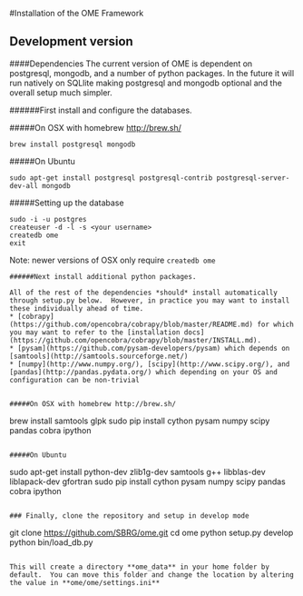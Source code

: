 #Installation of the OME Framework

## Development version

####Dependencies
The current version of OME is dependent on postgresql, mongodb, and a number of python packages. In the future it will run natively on SQLlite making postgresql and mongodb optional and the overall setup much simpler.

######First install and configure the databases.


#####On OSX with homebrew http://brew.sh/
```
brew install postgresql mongodb
```

#####On Ubuntu
```
sudo apt-get install postgresql postgresql-contrib postgresql-server-dev-all mongodb
```
#####Setting up the database

```
sudo -i -u postgres                    
createuser -d -l -s <your username>
createdb ome
exit
```
Note: newer versions of OSX only require ```createdb ome```

```
######Next install additional python packages.

All of the rest of the dependencies *should* install automatically through setup.py below.  However, in practice you may want to install these individually ahead of time.
* [cobrapy](https://github.com/opencobra/cobrapy/blob/master/README.md) for which you may want to refer to the [installation docs](https://github.com/opencobra/cobrapy/blob/master/INSTALL.md).
* [pysam](https://github.com/pysam-developers/pysam) which depends on [samtools](http://samtools.sourceforge.net/)
* [numpy](http://www.numpy.org/), [scipy](http://www.scipy.org/), and [pandas](http://pandas.pydata.org/) which depending on your OS and configuration can be non-trivial


#####On OSX with homebrew http://brew.sh/
```
brew install samtools glpk
sudo pip install cython pysam numpy scipy pandas cobra ipython 
```

#####On Ubuntu
```
sudo apt-get install python-dev zlib1g-dev samtools g++ libblas-dev liblapack-dev gfortran
sudo pip install cython pysam numpy scipy pandas cobra ipython
```

### Finally, clone the repository and setup in develop mode
```
git clone https://github.com/SBRG/ome.git
cd ome
python setup.py develop
python bin/load_db.py
```

This will create a directory **ome_data** in your home folder by default.  You can move this folder and change the location by altering the value in **ome/ome/settings.ini**


